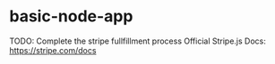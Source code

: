 # basic-node-app
TODO: Complete the stripe fullfillment process
Official Stripe.js Docs: https://stripe.com/docs